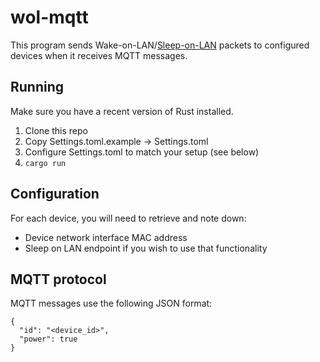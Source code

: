 # wol-mqtt

This program sends Wake-on-LAN/[Sleep-on-LAN](https://github.com/SR-G/sleep-on-lan) packets to configured devices when it receives MQTT messages.

## Running

Make sure you have a recent version of Rust installed.

1. Clone this repo
2. Copy Settings.toml.example -> Settings.toml
3. Configure Settings.toml to match your setup (see below)
4. `cargo run`

## Configuration

For each device, you will need to retrieve and note down:

- Device network interface MAC address
- Sleep on LAN endpoint if you wish to use that functionality

## MQTT protocol

MQTT messages use the following JSON format:

```
{
  "id": "<device_id>",
  "power": true
}
```